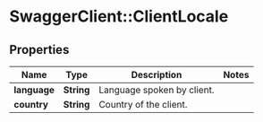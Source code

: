 # SwaggerClient::ClientLocale

## Properties
Name | Type | Description | Notes
------------ | ------------- | ------------- | -------------
**language** | **String** | Language spoken by client. | 
**country** | **String** | Country of the client. | 


